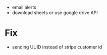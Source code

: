 * email alerts
* download sheets or use google drive API

# Fix
* sending UUID instead of stripe customer id
